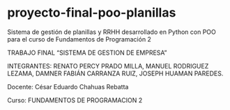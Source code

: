 # proyecto-final-poo-planillas
Sistema de gestión de planillas y RRHH desarrollado en Python con POO para el curso de Fundamentos de Programación 2

TRABAJO FINAL “SISTEMA DE GESTION DE EMPRESA”

INTEGRANTES:
RENATO PERCY PRADO MILLA,
MANUEL RODRIGUEZ LEZAMA,
DAMNER FABIÁN CARRANZA RUIZ,
JOSEPH HUAMAN PAREDES.

Docente:
 César Eduardo Chahuas Rebatta
 
Curso:
FUNDAMENTOS DE PROGRAMACION 2
